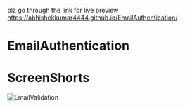 plz go through the link for live preview https://abhishekkumar4444.github.io/EmailAuthentication/

# EmailAuthentication

# ScreenShorts
![EmailValidation](https://user-images.githubusercontent.com/88883693/158778797-59f25433-bbcb-4e1b-8820-acc10ac7131e.png)

